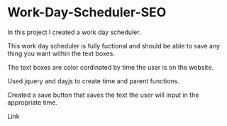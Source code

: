 # Work-Day-Scheduler-SEO

In this project I created a work day scheduler.

This work day scheduler is fully fuctional and should be able to save any thing you want within the text boxes.

The text boxes are color cordinated by time the user is on the website.

Used jquery and dayjs to create time and parent functions.

Created a save button that saves the text the user will input in the appropriate time.

Link
